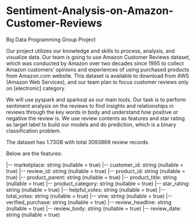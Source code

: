 # Sentiment-Analysis-on-Amazon-Customer-Reviews
Big Data Programming Group Project


Our project utilizes our knowledge and skills to process, analysis, and visualize data. Our team is going to use Amazon Customer Reviews dataset, which was conducted by Amazon over two decades since 1995 to collect Amazon customers’ opinions and experiences of using purchased products from Amazon.com website. This dataset is available to download from AWS (Amazon Web Services), and our team plan to focus customer reviews only on [electronic] category. 

We will use pyspark and sparksql as our main tools. Our task is to perform sentiment analysis on the reviews to find insights and relationships in reviews through the key words in body and understand how positive or negative the review is. We use review contents as features and star rating as target label to build our models and do prediction, which is a binary classification problem.

The dataset has 1.73GB with total 3093869 review records. 

Below are the features:

 |-- marketplace: string (nullable = true)
 |-- customer_id: string (nullable = true)
 |-- review_id: string (nullable = true)
 |-- product_id: string (nullable = true)
 |-- product_parent: string (nullable = true)
 |-- product_title: string (nullable = true)
 |-- product_category: string (nullable = true)
 |-- star_rating: string (nullable = true)
 |-- helpful_votes: string (nullable = true)
 |-- total_votes: string (nullable = true)
 |-- vine: string (nullable = true)
 |-- verified_purchase: string (nullable = true)
 |-- review_headline: string (nullable = true)
 |-- review_body: string (nullable = true)
 |-- review_date: string (nullable = true)
